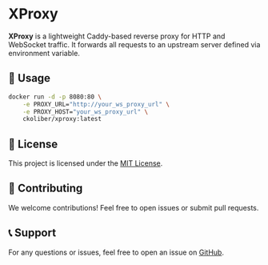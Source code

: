 # XProxy

**XProxy** is a lightweight Caddy-based reverse proxy for HTTP and WebSocket traffic. It forwards all requests to an upstream server defined via environment variable.

## 🔧 Usage

```bash
docker run -d -p 8080:80 \
    -e PROXY_URL="http://your_ws_proxy_url" \
    -e PROXY_HOST="your_ws_proxy_url" \
    ckoliber/xproxy:latest
```

## 📄 License

This project is licensed under the [MIT License](LICENSE.md).

## 🙌 Contributing

We welcome contributions! Feel free to open issues or submit pull requests.

## 📞 Support

For any questions or issues, feel free to open an issue on [GitHub](https://github.com/ckoliber/envcontainer).
